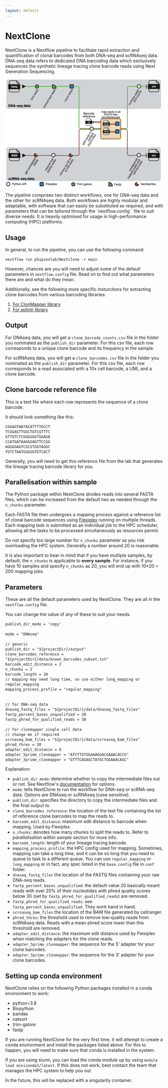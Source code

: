 ```yaml
---
layout: default
---
```


# NextClone

NextClone is a Nextflow pipeline to facilitate rapid extraction and quantification 
of clonal barcodes from both DNA-seq and scRNAseq data.
DNA-seq data refers to dedicated DNA barcoding data which exclusively sequences 
the synthetic lineage tracing clone barcode reads using Next Generation Sequencing.

<p> <img src="docs/assets/Nextclone_diagram_v5.png" width="500"/> </p>

The pipeline comprises two distinct workflows, one for DNA-seq data and the other for scRNAseq data. 
Both workflows are highly modular and adaptable, with software that can easily be substituted as required, 
and with parameters that can be tailored through the `nextflow.config`` file to suit diverse needs.
It is heavily optimised for usage in high-performance computing (HPC) platforms.

## Usage

In general, to run the pipeline, you can use the following command:

```
nextflow run phipsonlab/Nextclone -r main
```

However, chances are you will need to adjust some of the default parameters
in `nextflow.config` file. 
Read on to find out what parameters there are and what do they mean.

Additionally, see the following more specific insturcitons for extracting
clone barcodes from various barcoding libraries:

1. [For ClonMapper library](./clonmapper.html)
2. [For splintr library](./splintr.html)

## Output

For DNAseq data, you will get a `clone_barcode_counts.csv` file in the folder you
nominated as the `publish_dir` parameter.
For this csv file, each row corresponds to a unique clone barcode and its frequency in the sample. 

For scRNAseq data, you will get a `clone_barcodes.csv` file in the folder you
nominated as the `publish_dir` parameter.
For this csv file, each row corresponds to a read associated with a 10x cell barcode, a UMI, and a clone barcode.


## Clone barcode reference file

This is a text file where each row represents the sequence of a clone barcode.

It should look something like this:

```
CGGAGTAATACATTTTGCCT
TCGGAGTTGGCTGTCGTTTC
GTTGTCTCGGGGGGTGGAGA
CCATGATAAGGGAGTTCCGG
AGGGGAGTCGCGTGGTAGGC
TGTCTAATGGGGGTGTCACT
```

Generally, you will need to get this reference file from the lab that generates the lineage tracing barcode library for you.

## Parallelisation within sample

The Python package within NextClone divides reads into several
FASTA files, which can be increased from the default two as
needed through the `n_chunks` parameter. 

Each FASTA file then undergoes a mapping process against a reference list of clonal barcode sequences using [Flexiplex](https://github.com/DavidsonGroup/flexiplex) running on multiple threads. 
Each mapping task is submitted as an individual job to the HPC scheduler, allowing all the tasks to be processed simultaneously as resources permit. 

Do not specify too large number for `n_chunks` parameter as you risk overloading the HPC system. 
Generally a number around 20 is reasonable. 

It is also important to bear in mind that if you have multiple samples, by default, the `n_chunks` is applicable to **every sample**.
For instance, if you have 10 samples and specify `n_chunks` as 20, you will end up with 10*20 = 200 mapping jobs.

## Parameters

These are all the default parameters used by NextClone.
They are all in the `nextflow.config` file.

You can change the value of any of these to suit your needs.

```
publish_dir_mode = 'copy'

mode = "DNAseq"

// generic
publish_dir = "${projectDir}/output"
clone_barcodes_reference = "${projectDir}/data/known_barcodes_subset.txt"
barcode_edit_distance = 2
n_chunks = 2
barcode_length = 20
// mapping may need long time, so use either long_mapping or regular_mapping
mapping_process_profile = "regular_mapping"


// for DNA-seq data
dnaseq_fastq_files = "${projectDir}/data/dnaseq_fastq_files"
fastp_percent_bases_unqualified = 20
fastp_phred_for_qualified_reads = 30

// for clonmapper single cell data
// change me if required
scrnaseq_bam_files = "${projectDir}/data/scrnaseq_bam_files"
phred_thres = 30
adapter_edit_distance = 6
adapter_5prime_clonmapper = "ATCTTGTGGAAAGGACGAAACACCG"
adapter_3prime_clonmapper = "GTTTCAGAGCTATGCTGGAAACAGC"
```

Explanation:

* `publish_dir_mode`: determine whether to copy the intermediate files out or not. See Nextflow's [documentation](https://www.nextflow.io/docs/latest/process.html) for options.
* `mode`: tells NextClone to run the workflow for DNA-seq or scRNA-seq data. Options are DNAseq or scRNAseq (case sensitive).
* `publish_dir`: specifies the directory to copy the intermediate files and the final output to.
* `clone_barcodes_reference`: the location of the text file containing the list of reference clone barcodes to map the reads to.
* `barcode_edit_distance`: maximum edit distance to barcode when mapping. Used by Flexiplex.
* `n_chunks`: denotes how many chunks to split the reads to. Refer to *parallelisation within sample* section for more info.
* `barcode_length`: length of your lineage tracing barcode. 
* `mapping_process_profile`: the HPC config used for mapping. Sometimes, mapping can take a long time, and it can be so long that you need to queue to task to a different queue. You can use `regular_mapping` or `long_mapping` or in fact, any spec listed in the `base.config` file in `conf` folder.
* `dnaseq_fastq_files` the location of the FASTQ files containing your raw DNA-seq reads.
* `fastp_percent_bases_unqualified`: the default value 20 basically meant reads with over 20% of their nucleotides with phred quality scores below 30 (set by `fastp_phred_for_qualified_reads`) are removed.
* `fastp_phred_for_qualified_reads`: see `fastp_percent_bases_unqualified`. They work hand in hand.
* `scrnaseq_bam_files` the location of the BAM file generated by cellranger.
* `phred_thres`: the threshold used to remove low-quality reads from scRNAseq data. Reads with a mean phred score lower than this threshold are removed.
* `adapter_edit_distance`: the maximum edit distance used by Flexiplex when matching the adapters for the clone reads.
* `adapter_5prime_clonmapper`: the sequence for the 5' adapter for your clone barcodes. 
* `adapter_5prime_clonmapper`: the sequence for the 3' adapter for your clone barcodes. 

## Setting up conda environment

NextClone relies on the following Python packages installed in a conda environment to work:

- python=3.8
- Biopython
- pandas
- natsort
- trim-galore
- fastp

If you are running NextClone for the very first time, it will attempt to create a conda environment and install the packages listed above.
For this to happen, you will need to make sure that conda is installed in the system. 

If you are using slurm, you can load the conda module up by using `module load miniconda3/latest`.
If this does not work, best contact the team that manages the HPC system to help you out.

In the future, this will be replaced with a singularity container.

<!-- ## Citation -->

<!-- If you use NextClone in your study, please kindly cite our preprint on bioRxiv. -->